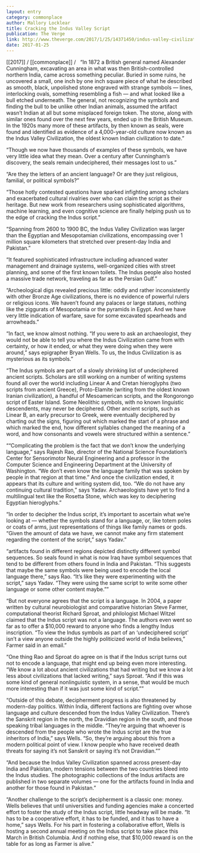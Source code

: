 ```yaml
---
layout: entry
category: commonplace
author: Mallory Locklear
title: Cracking the Indus Valley Script
publication: The Verge
link: http://www.theverge.com/2017/1/25/14371450/indus-valley-civilization-ancient-seals-symbols-language-algorithms-ai
date: 2017-01-25
---
```


[[2017]] / [[commonplace]] / 
 
“In 1872 a British general named Alexander Cunningham, excavating an area in what was then British-controlled northern India, came across something peculiar. Buried in some ruins, he uncovered a small, one inch by one inch square piece of what he described as smooth, black, unpolished stone engraved with strange symbols — lines, interlocking ovals, something resembling a fish — and what looked like a bull etched underneath. The general, not recognizing the symbols and finding the bull to be unlike other Indian animals, assumed the artifact wasn’t Indian at all but some misplaced foreign token. The stone, along with similar ones found over the next few years, ended up in the British Museum. In the 1920s many more of these artifacts, by then known as seals, were found and identified as evidence of a 4,000-year-old culture now known as the Indus Valley Civilization, the oldest known Indian civilization to date.”

“Though we now have thousands of examples of these symbols, we have very little idea what they mean. Over a century after Cunningham’s discovery, the seals remain undeciphered, their messages lost to us.”

“Are they the letters of an ancient language? Or are they just religious, familial, or political symbols?”

“Those hotly contested questions have sparked infighting among scholars and exacerbated cultural rivalries over who can claim the script as their heritage. But new work from researchers using sophisticated algorithms, machine learning, and even cognitive science are finally helping push us to the edge of cracking the Indus script.”

“Spanning from 2600 to 1900 BC, the Indus Valley Civilization was larger than the Egyptian and Mesopotamian civilizations, encompassing over 1 million square kilometers that stretched over present-day India and Pakistan.”

“It featured sophisticated infrastructure including advanced water management and drainage systems, well-organized cities with street planning, and some of the first known toilets. The Indus people also hosted a massive trade network, traveling as far as the Persian Gulf.”

“Archeological digs revealed precious little: oddly and rather inconsistently with other Bronze Age civilizations, there is no evidence of powerful rulers or religious icons. We haven’t found any palaces or large statues, nothing like the ziggurats of Mesopotamia or the pyramids in Egypt. And we have very little indication of warfare, save for some excavated spearheads and arrowheads.”

“In fact, we know almost nothing. “If you were to ask an archaeologist, they would not be able to tell you where the Indus Civilization came from with certainty, or how it ended, or what they were doing when they were around,” says epigrapher Bryan Wells. To us, the Indus Civilization is as mysterious as its symbols.”

“The Indus symbols are part of a slowly shrinking list of undeciphered ancient scripts. Scholars are still working on a number of writing systems found all over the world including Linear A and Cretan hieroglyphs (two scripts from ancient Greece), Proto-Elamite (writing from the oldest known Iranian civilization), a handful of Mesoamerican scripts, and the Rongorongo script of Easter Island. Some Neolithic symbols, with no known linguistic descendents, may never be deciphered. Other ancient scripts, such as Linear B, an early precursor to Greek, were eventually deciphered by charting out the signs, figuring out which marked the start of a phrase and which marked the end, how different syllables changed the meaning of a word, and how consonants and vowels were structured within a sentence.”

““Complicating the problem is the fact that we don’t know the underlying language,” says Rajesh Rao, director of the National Science Foundation’s Center for Sensorimotor Neural Engineering and a professor in the Computer Science and Engineering Department at the University of Washington. “We don’t even know the language family that was spoken by people in that region at that time.” And once the civilization ended, it appears that its culture and writing system did, too. “We do not have any continuing cultural tradition,” says Yadav. Archaeologists have yet to find a multilingual text like the Rosetta Stone, which was key to deciphering Egyptian hieroglyphs.”

“In order to decipher the Indus script, it’s important to ascertain what we’re looking at — whether the symbols stand for a language, or, like totem poles or coats of arms, just representations of things like family names or gods. “Given the amount of data we have, we cannot make any firm statement regarding the content of the script,” says Yadav.”

“artifacts found in different regions depicted distinctly different symbol sequences. So seals found in what is now Iraq have symbol sequences that tend to be different from others found in India and Pakistan. “This suggests that maybe the same symbols were being used to encode the local language there,” says Rao. “It’s like they were experimenting with the script,” says Yadav. “They were using the same script to write some other language or some other content maybe.””

“But not everyone agrees that the script is a language. In 2004, a paper written by cultural neurobiologist and comparative historian Steve Farmer, computational theorist Richard Sproat, and philologist Michael Witzel claimed that the Indus script was not a language. The authors even went so far as to offer a $10,000 reward to anyone who finds a lengthy Indus inscription. “To view the Indus symbols as part of an ‘undeciphered script’ isn’t a view anyone outside the highly politicized world of India believes,” Farmer said in an email.”

“One thing Rao and Sproat do agree on is that if the Indus script turns out not to encode a language, that might end up being even more interesting. “We know a lot about ancient civilizations that had writing but we know a lot less about civilizations that lacked writing,” says Sproat. “And if this was some kind of general nonlinguistic system, in a sense, that would be much more interesting than if it was just some kind of script.””

“Outside of this debate, decipherment progress is also threatened by modern-day politics. Within India, different factions are fighting over whose language and culture descended from the Indus Valley Civilization. There’s the Sanskrit region in the north, the Dravidian region in the south, and those speaking tribal languages in the middle. “They’re arguing that whoever is descended from the people who wrote the Indus script are the true inheritors of India,” says Wells. “So, they’re arguing about this from a modern political point of view. I know people who have received death threats for saying it’s not Sanskrit or saying it’s not Dravidian.””

“And because the Indus Valley Civilization spanned across present-day India and Pakistan, modern tensions between the two countries bleed into the Indus studies. The photographic collections of the Indus artifacts are published in two separate volumes — one for the artifacts found in India and another for those found in Pakistan.”

“Another challenge to the script’s decipherment is a classic one: money. Wells believes that until universities and funding agencies make a concerted effort to foster the study of the Indus script, little headway will be made. “It has to be a cooperative effort, it has to be funded, and it has to have a home,” says Wells. For his part in fostering a collaborative effort, Wells is hosting a second annual meeting on the Indus script to take place this March in British Columbia. And if nothing else, that $10,000 reward is on the table for as long as Farmer is alive.”

